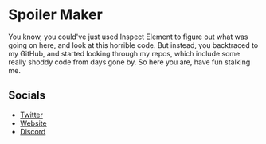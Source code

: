 # Spoiler Maker
You know, you could've just used Inspect Element to figure out what was going on here, and look at this horrible code. But instead, you backtraced to my GitHub, and started looking through my repos, which include some really shoddy code from days gone by. So here you are, have fun stalking me.
## Socials
* [Twitter](https://twitter.com/pozijam)
* [Website](https://b4shful.xyz)
* [Discord](https://discord.gg/edmp)
